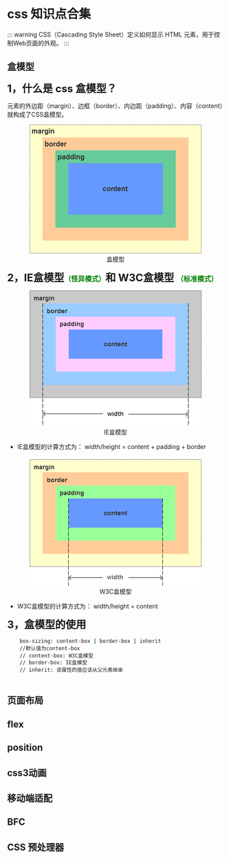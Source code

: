 # css 知识点合集
::: warning
 CSS（Cascading Style Sheet）定义如何显示 HTML 元素，用于控制Web页面的外观。
:::

## 盒模型

**<font size= 5> 1，什么是 css 盒模型？</font>**

元素的外边距（margin）、边框（border）、内边距（padding）、内容（content）就构成了CSS盒模型。


<div style="text-align:center;">
    <img src="../../.vuepress/public/img/css/boxSizing.png"  style="margin:0 auto;">
    
</div>
<div style="text-align:center; font-size: 14px;">盒模型</div>



**<font size= 5> 2，IE盒模型<font size= 3 color=green>（怪异模式）</font>和 W3C盒模型 <font size= 3 color=green>（标准模式）</font></font>**

<div style="text-align:center;">
    <img src="../../.vuepress/public/img/css/ieBox.png"  style="margin:0 auto;">
    
</div>
<div style="text-align:center; font-size: 14px;">IE盒模型</div>

- IE盒模型的计算方式为： width/height = content + padding + border

<div style="text-align:center; margin-top: 20px;">
    <img src="../../.vuepress/public/img/css/w3cBox.png"  style="margin:0 auto;">
    
</div>
<div style="text-align:center; font-size: 14px;">W3C盒模型</div>

- W3C盒模型的计算方式为： width/height = content


**<font size= 5> 3，盒模型的使用</font>**

```sh
    box-sizing: content-box | border-box | inherit
    //默认值为content-box
    // content-box: W3C盒模型
    // border-box: IE盒模型
    // inherit: 该属性的值应该从父元素继承
    
```


## 页面布局
## flex
## position
## css3动画
## 移动端适配
## BFC
## CSS 预处理器